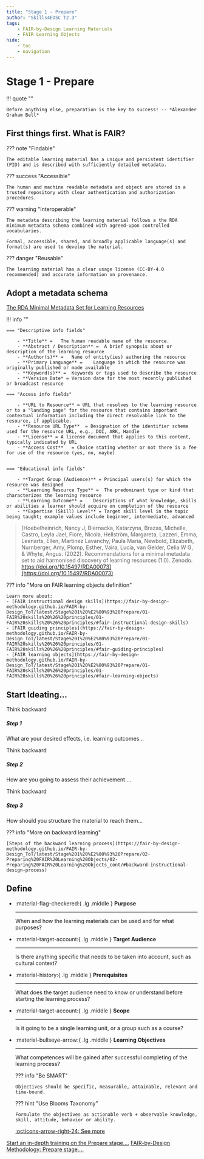 ```yaml
---
title: "Stage 1 - Prepare"
author: "Skills4EOSC T2.3"
tags: 
    - FAIR-by-Design Learning Materials
    - FAIR Learning Objects
hide:
    - toc
    - navigation
---
```


# Stage 1 - Prepare

!!! quote ""

    Before anything else, preparation is the key to success! -- *Alexander Graham Bell​*

## First things first. What is FAIR?

<div class="grid" markdown>

??? note "Findable"

    The editable learning material has a unique and persistent identifier (PID) and is described with sufficiently detailed metadata.

??? success "Accessible"

    The human and machine readable metadata and object are stored in a trusted repository with clear authentication and authorization procedures.

</div>

<div class="grid" markdown>

??? warning "Interoperable"

    The metadata describing the learning material follows a the RDA minimum metadata schema combined with agreed-upon controlled vocabularies.

    Formal, accessible, shared, and broadly applicable language(s) and format(s) are used to develop the material.

??? danger "Reusable"

    The learning material has a clear usage license (CC-BY-4.0 recommended) and accurate information on provenance.

</div>

## Adopt a metadata schema
  <a href="https://fair-by-design-methodology.github.io/FAIR-by-Design_ToT/latest/Stage%201%20%E2%80%93%20Prepare/02-Preparing%20FAIR%20Learning%20Objects/02-Preparing%20FAIR%20Learning%20Objects/#rda-minimal-metadata-for-learning-resources" class="btn btn-primary btn-lg btn-block">The RDA Minimal Metadata Set for Learning Resources</a>

!!! info ""

    === "Descriptive info fields"

        - **Title** =	The human readable name of the resource.
        - **Abstract / Description** =	A brief synopsis about or description of the learning resource
        - **Author(s)** =	Name of entity(ies) authoring the resource
        - **Primary Language** =	Language in which the resource was originally published or made available
        - **Keyword(s)** =	Keywords or tags used to describe the resource
        - **Version Date* =	Version date for the most recently published or broadcast resource

    === "Access info fields"

        - **URL to Resource** =	URL that resolves to the learning resource or to a "landing page" for the resource that contains important contextual information including the direct resolvable link to the resource, if applicable.
        - **Resource URL Type**	 = Designation of the identifier scheme used for the resource URL, e.g., DOI, ARK, Handle
        - **License** =	A license document that applies to this content, typically indicated by URL
        - **Access Cost**	= Choice stating whether or not there is a fee for use of the resource (yes, no, maybe)


    === "Educational info fields"

        - **Target Group (Audience)** =	Principal users(s) for which the resource was designed
        - **Learning Resource Type** =	The predominant type or kind that characterizes the learning resource
        - **Learning Outcome** =	Descriptions of what knowledge, skills or abilities a learner should acquire on completion of the resource
        - **Expertise (Skill) Level** =	Target skill level in the topic being taught; example values include beginner, intermediate, advanced

> [Hoebelheinrich, Nancy J, Biernacka, Katarzyna, Brazas, Michelle, Castro, Leyla Jael, Fiore, Nicola, Hellström, Margareta, Lazzeri, Emma, Leenarts, Ellen, Martinez Lavanchy, Paula Maria, Newbold, Elizabeth, Nurnberger, Amy, Plomp, Esther, Vaira, Lucia, van Gelder, Celia W G, & Whyte, Angus. (2022). Recommendations for a minimal metadata set to aid harmonised discovery of learning resources (1.0). Zenodo. https://doi.org/10.15497/RDA00073](https://doi.org/10.15497/RDA00073)

??? info "More on FAIR learning objects definition"

    Learn more about: 
    - [FAIR instructional design skills](https://fair-by-design-methodology.github.io/FAIR-by-Design_ToT/latest/Stage%201%20%E2%80%93%20Prepare/01-FAIR%20skills%20%26%20principles/01-FAIR%20skills%20%26%20principles/#fair-instructional-design-skills)
    - [FAIR guiding principles](https://fair-by-design-methodology.github.io/FAIR-by-Design_ToT/latest/Stage%201%20%E2%80%93%20Prepare/01-FAIR%20skills%20%26%20principles/01-FAIR%20skills%20%26%20principles/#fair-guiding-principles)
    - [FAIR learning objects](https://fair-by-design-methodology.github.io/FAIR-by-Design_ToT/latest/Stage%201%20%E2%80%93%20Prepare/01-FAIR%20skills%20%26%20principles/01-FAIR%20skills%20%26%20principles/#fair-learning-objects)

## Start Ideating...

<div class="row">
  <div class="col-sm-4">
    <div class="card text-white bg-secondary mb-3" >
      <div class="card-header"><i class="fa fa-fast-backward" aria-hidden="true"></i> Think backward</div>
      <div class="card-body">
        <h5 class="card-title">Step 1</h5>
        <p class="card-text">What are your desired effects, i.e. learning outcomes...</p>
      </div>
    </div>
  </div>

  <div class="col-sm-4">
    <div class="card bg-light mb-3" >
      <div class="card-header"><i class="fa fa-fast-backward" aria-hidden="true"></i> Think backward</div>
      <div class="card-body">
        <h5 class="card-title">Step 2</h5>
        <p class="card-text">How are you going to assess their achievement....</p>
      </div>
    </div>
  </div>

  <div class="col-sm-4">
    <div class="card bg-light mb-3" >
      <div class="card-header"><i class="fa fa-fast-backward" aria-hidden="true"></i> Think backward</div>
      <div class="card-body">
        <h5 class="card-title">Step 3</h5>
        <p class="card-text">How should you structure the material to reach them...</p>
      </div>
    </div>
  </div>

</div>

??? info "More on backward learning"

    [Steps of the backward learning process](https://fair-by-design-methodology.github.io/FAIR-by-Design_ToT/latest/Stage%201%20%E2%80%93%20Prepare/02-Preparing%20FAIR%20Learning%20Objects/02-Preparing%20FAIR%20Learning%20Objects_cont/#backward-instructional-design-process)

## Define

<div class="grid cards" markdown>

-   :material-flag-checkered:{ .lg .middle } __Purpose__

    ---

    When and how the learning materials can be used and for what purposes?

-   :material-target-account:{ .lg .middle } __Target Audience__

    ---

    Is there anything specific that needs to be taken into account, such as cultural context?

-   :material-history:{ .lg .middle } __Prerequisites__

    ---

    What does the target audience need to know or understand before starting the learning process?


-   :material-target-account:{ .lg .middle } __Scope__

    ---

    Is it going to be a single learning unit, or a group such as a course?

-   :material-bullseye-arrow:{ .lg .middle } __Learning Objectives__

    ---

    What competences will be gained after successful completing of the learning process?

    ??? info "Be SMART"

        Objectives should be specific, ​measurable, ​attainable, ​relevant and ​time-bound​.

    ??? hint "Use Blooms Taxonomy"
    
        Formulate the objectives as actionable verb + observable knowledge, skill, attitude, behavior or ability.

    [:octicons-arrow-right-24: See more](https://fair-by-design-methodology.github.io/FAIR-by-Design_ToT/latest/Stage%201%20%E2%80%93%20Prepare/02-Preparing%20FAIR%20Learning%20Objects/02-Preparing%20FAIR%20Learning%20Objects_cont/#defining-learning-objectives)

</div>


<a href="https://fair-by-design-methodology.github.io/FAIR-by-Design_ToT/latest/Stage%201%20%E2%80%93%20Prepare/01-FAIR%20skills%20%26%20principles/01-FAIR%20skills%20%26%20principles/" class="btn btn-dark text-white btn-lg btn-block">Start an in-depth training on the Prepare stage....</a>
<a href="https://fair-by-design-methodology.github.io/FAIR-by-Design_Book/4%20-%20FAIR-by-design%20learning%20materials%20creation/4.1%20-%20Workflow%20stages%20description/411-prepare/" class="btn btn-dark text-white btn-lg btn-block">FAIR-by-Design Methodology: Prepare stage....</a>
